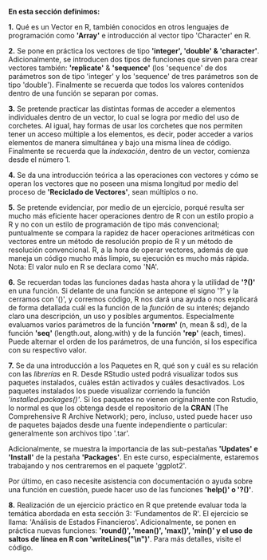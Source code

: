 **En esta sección definimos:**

**1.** Qué es un Vector en R, también conocidos en otros lenguajes de programación como **'Array'** 
e introducción al vector tipo 'Character' en R.

**2.** Se pone en práctica los vectores de tipo **'integer', 'double' & 'character'**. Adicionalmente,
se introducen dos tipos de funciones que sirven para crear vectores también: **'replicate'** & **'sequence'** 
(los 'sequence' de dos parámetros son de tipo 'integer' y los 'sequence' de tres parámetros son de tipo 'double'). 
Finalmente se recuerda que todos los valores contenidos dentro de una función se separan por comas. 

**3.** Se pretende practicar las distintas formas de acceder a elementos individuales dentro de un vector,
lo cual se logra por medio del uso de corchetes. Al igual, hay formas de usar los corchetes que nos permiten tener
un acceso múltiple a los elementos, es decir, poder acceder a varios elementos de manera simultánea y bajo una 
misma línea de código. Finalmente se recuerda que la *indexación*, dentro de un vector, comienza desde el número 1. 

**4.** Se da una introducción teórica a las operaciones con vectores y cómo se operan los vectores que no poseen
una misma longitud por medio del proceso de **'Reciclado de Vectores'**, sean múltiplos o no.

**5.** Se pretende evidenciar, por medio de un ejercicio, porqué resulta ser mucho más eficiente hacer operaciones 
dentro de R con un estilo propio a R y no con un estilo de programación de tipo más convencional; puntualmente se 
compara la rapidez de hacer operaciones aritméticas con vectores entre un método de resolución propio de R y un método de resolución convencional. R, a la hora de operar vectores, además de que maneja un código mucho más limpio, su ejecución es mucho más rápida. Nota: El valor nulo en R se declara como 'NA'.

**6.** Se recuerdan todas las funciones dadas hasta ahora y la utilidad de **'?()'** en una función. Si delante de una función 
se antepone el signo '?' y la cerramos con '()', y corremos código, R nos dará una ayuda o nos explicará de forma detallada cuál es la función de 
la _función_ de su interés; dejando claro una descripción, un uso y posibles argumentos. Especialmente evaluamos varios 
parámetros de la función **'rnorm'** (n, mean & sd), de la función **'seq'** (length.out, along.with) y de la función **'rep'** (each, times). 
Puede alternar el orden de los parámetros, de una función, si los especifica con su respectivo valor. 

**7.** Se da una introducción a los Paquetes en R, qué son y cuál es su relación con las *librerías* en R. Desde RStudio usted podrá visualizar todos sus paquetes instalados, cuáles están activados y cuáles desactivados. Los paquetes instalados los puede visualizar corriendo la función *'installed.packages()'*. Si los paquetes no vienen originalmente con Rstudio, lo normal es que los obtenga desde el repositorio de la **CRAN** (The Comprehensive R Archive Network); pero, incluso, usted puede hacer uso de paquetes bajados desde una fuente independiente o particular: generalmente son archivos tipo '.tar'.

Adicionalmente, se muestra la importancia de las sub-pestañas **'Updates' e 'Install'** de la pestaña **'Packages'**. En este curso, especialmente, estaremos trabajando y nos centraremos en el paquete 'ggplot2'. 

Por último, en caso necesite asistencia con documentación o ayuda sobre una función en cuestión, puede hacer uso de las funciones **'help()' o '?()'**.

**8.** Realización de un ejercicio práctico en R que pretende evaluar toda la temática abordada en esta sección 3: 'Fundamentos de R'. El ejercicio se llama: 'Análisis de Estados Financieros'. Adicionalmente, se ponen en práctica nuevas funciones: **'round()', 'mean()', 'max()', 'min()' y el uso de saltos de línea en R con 'writeLines("\n")'**. Para más detalles, visite el código.

